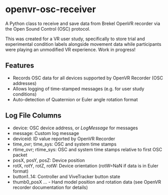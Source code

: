 # openvr-osc-receiver
A Python class to receive and save data from Brekel OpenVR recorder via the Open Sound Control (OSC) protocol. 

This was created for a VR user study, specifically to store trial and experimental condition labels alongside movement data while participants were playing an unmodified VR experience. Work in progress! 


## Features
- Records OSC data for all devices supported by OpenVR Recorder (OSC addresses)
- Allows logging of time-stamped messages (e.g. for user study conditions)
- Auto-detection of Quaternion or Euler angle rotation format


## Log File Columns
- device: OSC device address, or *LogMessage* for messages
- message: Custom log message
- deviceid: ID value reported by OpenVR Recorder
- time_ovr; time_sys: OSC and system time stamps
- rtime_ovr; rtime_sys: OSC and system time stamps relative to first OSC packet
- posX, posY, posZ: Device position
- rotX, rotY, rotZ, rotW: Device orientation (rotW=NaN if data is in Euler format)
- button1..14: Controller and ViveTracker button state
- thumb0_posX ... - Hand model position and rotation data (see OpenVR recorder documentation for details)
